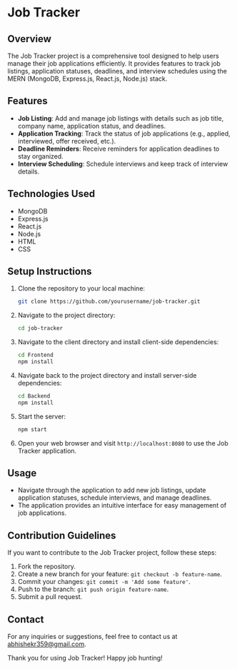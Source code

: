 # Job Tracker

## Overview
The Job Tracker project is a comprehensive tool designed to help users manage their job applications efficiently. It provides features to track job listings, application statuses, deadlines, and interview schedules using the MERN (MongoDB, Express.js, React.js, Node.js) stack.

## Features
- **Job Listing**: Add and manage job listings with details such as job title, company name, application status, and deadlines.
- **Application Tracking**: Track the status of job applications (e.g., applied, interviewed, offer received, etc.).
- **Deadline Reminders**: Receive reminders for application deadlines to stay organized.
- **Interview Scheduling**: Schedule interviews and keep track of interview details.

## Technologies Used
- MongoDB
- Express.js
- React.js
- Node.js
- HTML
- CSS

## Setup Instructions
1. Clone the repository to your local machine:

   ```bash
   git clone https://github.com/yourusername/job-tracker.git
   ```

2. Navigate to the project directory:

   ```bash
   cd job-tracker
   ```

3. Navigate to the client directory and install client-side dependencies:

   ```bash
   cd Frontend
   npm install
   ```

4. Navigate back to the project directory and install server-side dependencies:

   ```bash
   cd Backend
   npm install
   ```

5. Start the server:

   ```bash
   npm start
   ```

6. Open your web browser and visit `http://localhost:8080` to use the Job Tracker application.

## Usage
- Navigate through the application to add new job listings, update application statuses, schedule interviews, and manage deadlines.
- The application provides an intuitive interface for easy management of job applications.

## Contribution Guidelines
If you want to contribute to the Job Tracker project, follow these steps:

1. Fork the repository.
2. Create a new branch for your feature: `git checkout -b feature-name`.
3. Commit your changes: `git commit -m 'Add some feature'`.
4. Push to the branch: `git push origin feature-name`.
5. Submit a pull request.

## Contact
For any inquiries or suggestions, feel free to contact us at [abhishekr359@gmail.com](abhishekr359@gmail.com).

Thank you for using Job Tracker! Happy job hunting!
